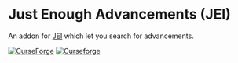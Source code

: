 # Just Enough Advancements (JEI)
An addon for [JEI](https://www.curseforge.com/minecraft/mc-mods/jei) which let you search for advancements.

[![CurseForge](http://cf.way2muchnoise.eu/full_444941_downloads.svg)](https://www.curseforge.com/minecraft/mc-mods/jea)
[![Curseforge](http://cf.way2muchnoise.eu/versions/For%20MC_444941_all.svg)](https://www.curseforge.com/minecraft/mc-mods/jea)